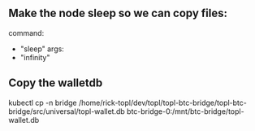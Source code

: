 ## Make the node sleep so we can copy files:
command:
  - "sleep"
args:
  - "infinity"

## Copy the walletdb
kubectl cp -n bridge /home/rick-topl/dev/topl/topl-btc-bridge/topl-btc-bridge/src/universal/topl-wallet.db btc-bridge-0:/mnt/btc-bridge/topl-wallet.db

